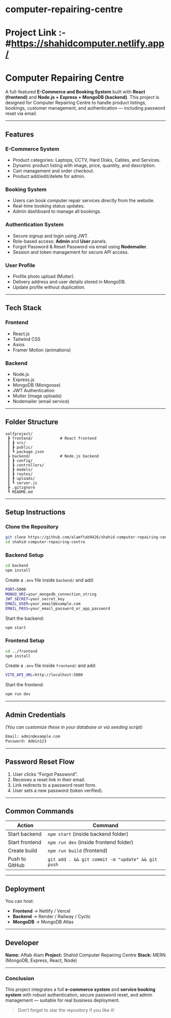 ﻿# computer-repairing-centre
# Project Link :- #https://shahidcomputer.netlify.app/
# Computer Repairing Centre

A full-featured **E-Commerce and Booking System** built with **React (frontend)** and **Node.js + Express + MongoDB (backend)**. This project is designed for Computer Repairing Centre to handle product listings, bookings, customer management, and authentication — including password reset via email.

---

## Features

### E-Commerce System

* Product categories: Laptops, CCTV, Hard Disks, Cables, and Services.
* Dynamic product listing with image, price, quantity, and description.
* Cart management and order checkout.
* Product add/edit/delete for admin.

### Booking System

* Users can book computer repair services directly from the website.
* Real-time booking status updates.
* Admin dashboard to manage all bookings.

###  Authentication System

* Secure signup and login using JWT.
* Role-based access: **Admin** and **User** panels.
* Forgot Password & Reset Password via email using **Nodemailer**.
* Session and token management for secure API access.

### User Profile

* Profile photo upload (Multer).
* Delivery address and user details stored in MongoDB.
* Update profile without duplication.

---

## Tech Stack

### Frontend

* React.js
* Tailwind CSS
* Axios
* Framer Motion (animations)

### Backend

* Node.js
* Express.js
* MongoDB (Mongoose)
* JWT Authentication
* Multer (image uploads)
* Nodemailer (email service)

---

## Folder Structure

```
selfproject/
 ┣ frontend/            # React frontend
 ┃ ┣ src/
 ┃ ┣ public/
 ┃ ┗ package.json
 ┣ backend/             # Node.js backend
 ┃ ┣ config/
 ┃ ┣ controllers/
 ┃ ┣ models/
 ┃ ┣ routes/
 ┃ ┣ uploads/
 ┃ ┗ server.js
 ┣ .gitignore
 ┗ README.md
```

---

##  Setup Instructions

### Clone the Repository

```bash
git clone https://github.com/alamftab9426/shahid-computer-repairing-centre.git
cd shahid-computer-repairing-centre
```

###  Backend Setup

```bash
cd backend
npm install
```

Create a `.env` file inside `backend/` and add:

```bash
PORT=5000
MONGO_URI=your_mongodb_connection_string
JWT_SECRET=your_secret_key
EMAIL_USER=your_email@example.com
EMAIL_PASS=your_email_password_or_app_password
```

Start the backend:

```bash
npm start
```

### Frontend Setup

```bash
cd ../frontend
npm install
```

Create a `.env` file inside `frontend/` and add:

```bash
VITE_API_URL=http://localhost:5000
```

Start the frontend:

```bash
npm run dev
```

---

## Admin Credentials

*(You can customize these in your database or via seeding script)*

```bash
Email: admin@example.com
Password: Admin123
```

---

## Password Reset Flow

1. User clicks “Forgot Password”.
2. Receives a reset link in their email.
3. Link redirects to a password reset form.
4. User sets a new password (token verified).

---

## Common Commands

| Action         | Command                                           |
| -------------- | ------------------------------------------------- |
| Start backend  | `npm start` (inside backend folder)               |
| Start frontend | `npm run dev` (inside frontend folder)            |
| Create build   | `npm run build` (frontend)                        |
| Push to GitHub | `git add . && git commit -m "update" && git push` |

---

## Deployment

You can host:

* **Frontend** → Netlify / Vercel
* **Backend** → Render / Railway / Cyclic
* **MongoDB** → MongoDB Atlas

---

## Developer

**Name:** Aftab Alam
**Project:** Shahid Computer Repairing Centre
**Stack:** MERN (MongoDB, Express, React, Node)

---

### Conclusion

This project integrates a full **e-commerce system** and **service booking system** with robust authentication, secure password reset, and admin management — suitable for real business deployment.

>  Don’t forget to star the repository if you like it!


